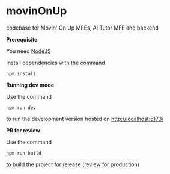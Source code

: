 # movinOnUp

codebase for Movin' On Up MFEs, AI Tutor MFE and backend

**Prerequisite**

You need [NodeJS](https://nodejs.org/en/)

Install dependencies with the command
```
npm install
```

**Running dev mode**

Use the command 
```
npm run dev
```
to run the development version hosted on [http://localhost:5173/](http://localhost:5173/)

**PR for review**

Use the command 
```
npm run build
```
to build the project for release (review for production)
